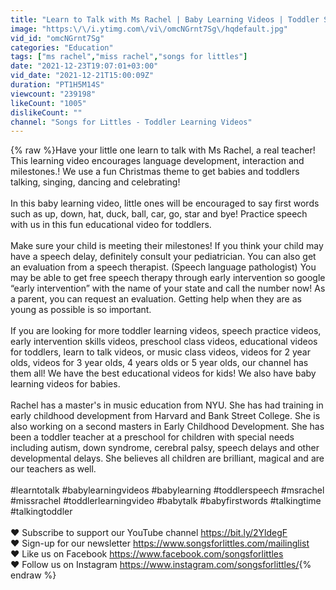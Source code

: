 ```yaml
---
title: "Learn to Talk with Ms Rachel | Baby Learning Videos | Toddler Speech | Christmas | First Words"
image: "https:\/\/i.ytimg.com\/vi\/omcNGrnt7Sg\/hqdefault.jpg"
vid_id: "omcNGrnt7Sg"
categories: "Education"
tags: ["ms rachel","miss rachel","songs for littles"]
date: "2021-12-23T19:07:01+03:00"
vid_date: "2021-12-21T15:00:09Z"
duration: "PT1H5M14S"
viewcount: "239198"
likeCount: "1005"
dislikeCount: ""
channel: "Songs for Littles - Toddler Learning Videos"
---
```

{% raw %}Have your little one learn to talk with Ms Rachel, a real teacher! This learning video encourages language development, interaction and milestones.! We use a fun Christmas theme to get babies and toddlers talking, singing, dancing and celebrating! <br /><br />In this baby learning video, little ones will be encouraged to say first words such as up, down, hat, duck, ball, car, go, star and bye! Practice speech with us in this fun educational video for toddlers.  <br /><br />Make sure your child is meeting their milestones! If you think your child may have a speech delay, definitely consult your pediatrician. You can also get an evaluation from a speech therapist. (Speech language pathologist) You may be able to get free speech therapy through early intervention so google “early intervention” with the name of your state and call the number now! As a parent, you can request an evaluation. Getting help when they are as young as possible is so important. <br /><br />If you are looking for more toddler learning videos, speech practice videos, early intervention skills videos, preschool class videos, educational videos for toddlers, learn to talk videos, or music class videos, videos for 2 year olds, videos for 3 year olds, 4 years olds or 5 year olds, our channel has them all! We have the best educational videos for kids! We also have baby learning videos for babies. <br /><br />Rachel has a master's in music education from NYU. She has had training in early childhood development from Harvard and Bank Street College. She is also working on a second masters in Early Childhood Development. She has been a toddler teacher at a preschool for children with special needs including autism, down syndrome, cerebral palsy, speech delays and other developmental delays. She believes all children are brilliant, magical and are our teachers as well. <br /><br />#learntotalk #babylearningvideos #babylearning #toddlerspeech #msrachel #missrachel #toddlerlearningvideo #babytalk #babyfirstwords #talkingtime #talkingtoddler<br /><br />♥︎ Subscribe to support our YouTube channel <a rel="nofollow" target="blank" href="https://bit.ly/2YldegF">https://bit.ly/2YldegF</a>   <br />♥︎ Sign-up for our newsletter <a rel="nofollow" target="blank" href="https://www.songsforlittles.com/mailinglist">https://www.songsforlittles.com/mailinglist</a> <br />♥︎ Like us on Facebook <a rel="nofollow" target="blank" href="https://www.facebook.com/songsforlittles">https://www.facebook.com/songsforlittles</a> <br />♥︎ Follow us on Instagram <a rel="nofollow" target="blank" href="https://www.instagram.com/songsforlittles/">https://www.instagram.com/songsforlittles/</a>{% endraw %}
